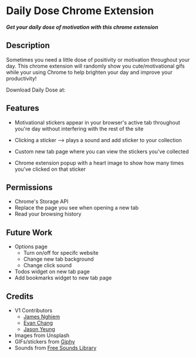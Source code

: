 # Daily Dose Chrome Extension

***Get your daily dose of motivation with this chrome extension***

## Description

Sometimes you need a little dose of positivity or motivation throughout your day. This chrome extension will randomly show you cute/motivational gifs while your using Chrome to help brighten your day and improve your productivity!

Download Daily Dose at: []()

## Features

* Motivational stickers appear in your browser's active tab throughout you're day without interfering with the rest of the site

* Clicking a sticker --> plays a sound and add sticker to your collection

* Custom new tab page where you can view the stickers you've collected

* Chrome extension popup with a heart image to show how many times you've clicked on that sticker


## Permissions

* Chrome's Storage API
* Replace the page you see when opening a new tab
* Read your browsing history

## Future Work

* Options page
  * Turn on/off for specifc website
  * Change new tab background
  * Change click sound
* Todos widget on new tab page
* Add bookmarks widget to new tab page

## Credits

* V1 Contributors
  * [James Nghiem](https://github.com/jamesnghiem)
  * [Evan Chang](https://github.com/pkmnfreak)
  * [Jason Yeung](https://github.com/JasonJYeung)
* Images from Unsplash
* GIFs/stickers from [Giphy](https://giphy.com/)
* Sounds from [Free Sounds Library](https://www.freesoundslibrary.com/)
